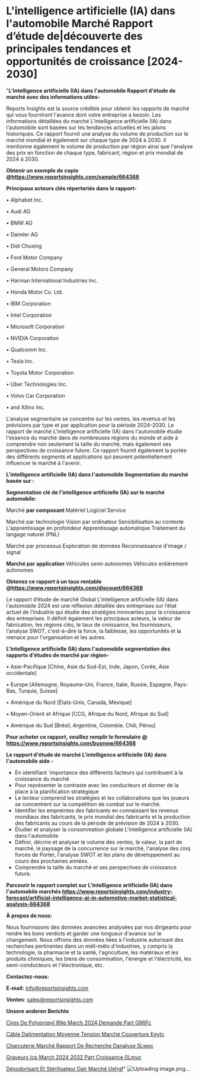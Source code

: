 # L'intelligence artificielle (IA) dans l'automobile Marché Rapport d’étude de|découverte des principales tendances et opportunités de croissance [2024-2030]

"<strong>L'intelligence artificielle (IA) dans l'automobile Rapport d'étude de marché avec des informations utiles-</strong>

Reports Insights est la source crédible pour obtenir les rapports de marché qui vous fourniront l'avance dont votre entreprise a besoin. Les informations détaillées du marché L'intelligence artificielle (IA) dans l'automobile sont basées sur les tendances actuelles et les jalons historiques. Ce rapport fournit une analyse du volume de production sur le marché mondial et également sur chaque type de 2024 à 2030. Il mentionne également le volume de production par région ainsi que l'analyse des prix en fonction de chaque type, fabricant, région et prix mondial de 2024 à 2030.

<strong><b>Obtenir un exemple de copie @</b></strong><a href=https://www.reportsinsights.com/sample/664368><strong><b>https://www.reportsinsights.com/sample/664368</b></strong></a>

<b>Principaux acteurs clés répertoriés dans le rapport-</b>

<b> </b>• Alphabet Inc.

• Audi AG

• BMW AG

• Daimler AG

• Didi Chuxing

• Ford Motor Company

• General Motors Company

• Harman International Industries Inc.

• Honda Motor Co. Ltd.

• IBM Corporation

• Intel Corporation

• Microsoft Corporation

• NVIDIA Corporation

• Qualcomm Inc.

• Tesla Inc.

• Toyota Motor Corporation

• Uber Technologies Inc.

• Volvo Car Corporation

• and Xilinx Inc.

L'analyse segmentaire se concentre sur les ventes, les revenus et les prévisions par type et par application pour la période 2024-2030. Le rapport de marché L'intelligence artificielle (IA) dans l'automobile étudie l'essence du marché dans de nombreuses régions du monde et aide à comprendre non seulement la taille du marché, mais également ses perspectives de croissance future. Ce rapport fournit également la portée des différents segments et applications qui peuvent potentiellement influencer le marché à l'avenir.

<strong>L'intelligence artificielle (IA) dans l'automobile Segmentation du marché basée sur :</strong>

<strong> Segmentation clé de l'intelligence artificielle (IA) sur le marché automobile: </strong>

Marché <strong> par composant </strong>
Matériel
Logiciel
Service

Marché par technologie
Vision par ordinateur
Sensibilisation au contexte
L'apprentissage en profondeur
Apprentissage automatique
Traitement du langage naturel (PNL)

Marché par processus
Exploration de données
Reconnaissance d'image / signal

<strong> Marché par application </strong>
Véhicules semi-autonomes
Véhicules entièrement autonomes

<strong><b>Obtenez ce rapport à un taux rentable @</b></strong><a href=https://www.reportsinsights.com/discount/664368><strong><b>https://www.reportsinsights.com/discount/664368</b></strong></a>

Le rapport d’étude de marché Global L'intelligence artificielle (IA) dans l'automobile 2024 est une réflexion détaillée des entreprises sur l’état actuel de l’industrie qui étudie des stratégies innovantes pour la croissance des entreprises. Il définit également les principaux acteurs, la valeur de fabrication, les régions clés, le taux de croissance, les fournisseurs, l'analyse SWOT, c'est-à-dire la force, la faiblesse, les opportunités et la menace pour l'organisation et les autres.

<strong>L'intelligence artificielle (IA) dans l'automobile segmentation des rapports d'études de marché par région-</strong>

• Asie-Pacifique [Chine, Asie du Sud-Est, Inde, Japon, Corée, Asie occidentale]

• Europe [Allemagne, Royaume-Uni, France, Italie, Russie, Espagne, Pays-Bas, Turquie, Suisse]

• Amérique du Nord [États-Unis, Canada, Mexique]

• Moyen-Orient et Afrique [CCG, Afrique du Nord, Afrique du Sud]

• Amérique du Sud [Brésil, Argentine, Colombie, Chili, Pérou]

<strong>Pour acheter ce rapport, veuillez remplir le formulaire @   <a href=https://www.reportsinsights.com/buynow/664368>https://www.reportsinsights.com/buynow/664368</a></strong>

<strong>Le rapport d'étude de marché L'intelligence artificielle (IA) dans l'automobile aide -</strong>
<ul>
  <li>En identifiant 'importance des différents facteurs qui contribuent à la croissance du marché</li>
  <li>Pour représenter le contraste avec les conducteurs et donner de la place à la planification stratégique</li>
  <li>Le lecteur comprend les stratégies et les collaborations que les joueurs se concentrent sur la compétition de combat sur le marché.</li>
  <li>Identifier les empreintes des fabricants en connaissant les revenus mondiaux des fabricants, le prix mondial des fabricants et la production des fabricants au cours de la période de prévision de 2024 à 2030.</li>
  <li>Étudier et analyser la consommation globale L'intelligence artificielle (IA) dans l'automobile</li>
  <li>Définir, décrire et analyser le volume des ventes, la valeur, la part de marché, le paysage de la concurrence sur le marché, l'analyse des cinq forces de Porter, l'analyse SWOT et les plans de développement au cours des prochaines années.</li>
  <li>Comprendre la taille du marché et ses perspectives de croissance future.</li>
</ul>

<strong>Parcourir le rapport complet sur L'intelligence artificielle (IA) dans l'automobile marchés <a href=https://www.reportsinsights.com/industry-forecast/artificial-intelligence-ai-in-automotive-market-statistical-analysis-664368>https://www.reportsinsights.com/industry-forecast/artificial-intelligence-ai-in-automotive-market-statistical-analysis-664368</a></strong>

<strong>À propos de nous:</strong>

Nous fournissons des données avancées analysées par nos dirigeants pour rendre les bons verdicts et garder une longueur d'avance sur le changement. Nous offrons des données liées à l'industrie autorisant des recherches pertinentes dans un méli-mélo d'industries, y compris la technologie, la pharmacie et la santé, l'agriculture, les matériaux et les produits chimiques, les biens de consommation, l'énergie et l'électricité, les semi-conducteurs et l'électronique, etc.

<strong>Contactez-nous:</strong>

<strong>E-mail:</strong> <a href=mailto:info@reportsinsights.com>info@reportsinsights.com</a>

<strong>Ventes</strong>: <a href=mailto:sales@reportsinsights.com>sales@reportsinsights.com</a>

<strong>Unsere anderen Berichte</strong>

<a href=https://www.linkedin.com/pulse/cires-de-polypropyl%C3%A8ne-march%C3%A9-2024-demande-part-g96fc/>Cires De Polypropyl 8Ne March 2024 Demande Part G96Fc</a>

<a href=https://www.linkedin.com/pulse/câble-dalimentation-moyenne-tension-marché-couverture-egytc/>Câble Dalimentation Moyenne Tension Marché Couverture Egytc</a>

<a href=https://www.linkedin.com/pulse/charcuterie-marché-rapport-de-recherche-danalyse-5lwpc/>Charcuterie Marché Rapport De Recherche Danalyse 5Lwpc</a>

<a href=https://www.linkedin.com/pulse/graveurs-icp-march%C3%A9-2024-2032-part-croissance-0lmuc/>Graveurs Icp March 2024 2032 Part Croissance 0Lmuc</a>

<a href=https://www.linkedin.com/pulse/désodorisant-et-stérilisateur-dair-marché-uehgf/>Désodorisant Et Stérilisateur Dair Marché Uehgf</a>"
![Uploading image.png…]()
